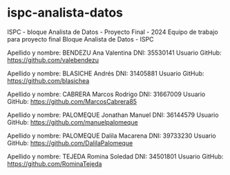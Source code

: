 # ispc-analista-datos
ISPC - bloque Analista de Datos - Proyecto Final - 2024 
Equipo de trabajo para proyecto final Bloque Analista de Datos - ISPC 

Apellido y nombre: BENDEZU Ana Valentina
DNI: 35530141
Usuario GitHub: https://github.com/valebendezu

Apellido y nombre: BLASICHE Andrés 
DNI: 31405881
Usuario GitHub: https://github.com/blasichea

Apellido y nombre: CABRERA Marcos Rodrigo
DNI: 31667009
Usuario GitHub: https://github.com/MarcosCabrera85

Apellido y nombre: PALOMEQUE Jonathan Manuel 
DNI: 36144579
Usuario GitHub: https://github.com/manuelpalomeque

Apellido y nombre: PALOMEQUE Dalila Macarena 
DNI: 39733230
Usuario GitHub: https://github.com/DalilaPalomeque

Apellido y nombre: TEJEDA Romina Soledad 
DNI: 34501801
Usuario GitHub: https://github.com/RominaTejeda


